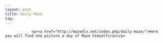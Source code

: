 ```yaml
---
layout: post
title: Daily Maze
tag: 
---
```



                <p><a href="http://mazedlx.net/index.php/daily-maze/">Here you will find one picture a day of Maze himself</a></p>
            
